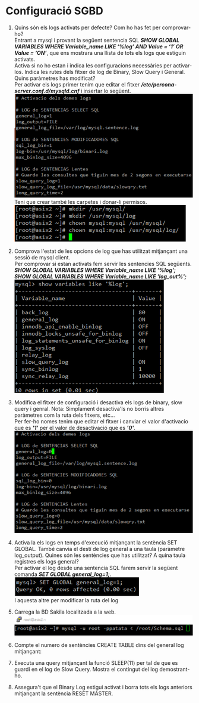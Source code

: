 # Configuració SGBD

1. Quins són els logs activats per defecte? Com ho has fet per comprovar-ho? </br>
Entrant a mysql i provant la següent sentencia SQL <b><i>SHOW GLOBAL VARIABLES WHERE Variable_name LIKE ‘%log’ AND Value = ‘1’ OR Value = ‘ON’</i></b>, que ens mostrara una llista de tots els logs que estiguin activats. </br>
Activa si no ho estan i indica les configuracions necessàries per activar-los. Indica les rutes dels fitxer de log de Binary, Slow Query i General. Quins paràmetres has modificat? </br>
Per activar els logs primer tenim que editar el fitxer  <b><i>/etc/percona-server.conf.d/mysqld.cnf</i></b> i insertar lo següent. </br>
![alt text](img/Screenshot_4.png) </br>
Teni que crear també les carpetes i donar-li permisos. </br>
![alt text](img/Screenshot_3.png) </br>

2. Comprova l'estat de les opcions de log que has utilitzat mitjançant una sessió de mysql client. </br>
Per comprovar si estan activats fem servir les sentencies SQL següents. <b><i>SHOW GLOBAL VARIABLES WHERE Variable_name LIKE '%log'; SHOW GLOBAL VARIABLES WHERE Variable_name LIKE 'log_out%';</i></b> </br>
![alt text](img/Screenshot_N.png) </br>

3. Modifica el fitxer de configuració i desactiva els logs de binary, slow query i genral. Nota: Simplament desactiva'ls no borris altres paràmetres com la ruta dels fitxers, etc... </br>
Per fer-ho nomes tenim que editar el fitxer i canviar el valor d'activacio que es <b><i>'1'</i></b> per el valor de desactivació que es <b><i>'0'</i></b>. </br>
![alt text](img/Screenshot_N2.png) </br>

4. Activa la els logs en temps d'execució mitjançant la sentència SET GLOBAL. També canvia el destí de log general a una taula (paràmetre log_output). Quines són les sentències que has utilitzat? A quina taula registres els logs general? </br>
Per activar el log desde una sentencia SQL farem servir la següent comanda <b><i>SET GLOBAL general_log=1;</i></b>. </br>
![alt text](img/Screenshot_N3.png) </br>
I aquesta altre per modificar la ruta del log

5. Carrega la BD Sakila localitzada a la web. </br>
![alt text](img/Screenshot_1.png) </br>

6. Compte el numero de sentències CREATE TABLE dins del general log mitjançant: </br>

7. Executa una query mitjançant la funció SLEEP(11) per tal de que es guardi en el log de Slow Query. Mostra el contingut del log demostrant-ho. </br>

8. Assegura't que el Binary Log estigui activat i borra tots els logs anteriors mitjançant la sentència RESET MASTER. </br>
